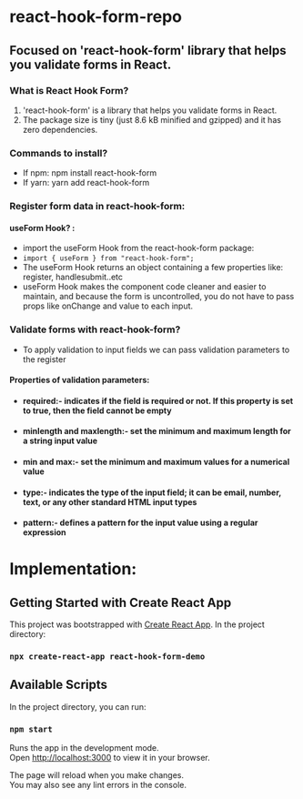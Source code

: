 # react-hook-form-repo
## Focused on 'react-hook-form' library that helps you validate forms in React.

### What is React Hook Form?

1. 'react-hook-form' is a library that helps you validate forms in React.
2. The package size is tiny (just 8.6 kB minified and gzipped) and it has zero dependencies.

### Commands to install?
- If npm: npm install react-hook-form
- If yarn: yarn add react-hook-form

### Register form data in react-hook-form:
#### useForm Hook? :
- import the useForm Hook from the react-hook-form package:
- `import { useForm } from "react-hook-form";`
- The useForm Hook returns an object containing a few properties like: register, handlesubmit..etc
- useForm Hook makes the component code cleaner and easier to maintain, and because the form is uncontrolled, you do not have to pass props like onChange and value to each input.

### Validate forms with react-hook-form?
- To apply validation to input fields we can pass validation parameters to the register
#### Properties of validation parameters:
- #### required:- indicates if the field is required or not. If this property is set to true, then the field cannot be empty
- #### minlength and maxlength:- set the minimum and maximum length for a string input value
- #### min and max:- set the minimum and maximum values for a numerical value
- #### type:- indicates the type of the input field; it can be email, number, text, or any other standard HTML input types
- #### pattern:- defines a pattern for the input value using a regular expression
# Implementation:

## Getting Started with Create React App

This project was bootstrapped with [Create React App](https://github.com/facebook/create-react-app).
In the project directory:

### `npx create-react-app react-hook-form-demo`

## Available Scripts

In the project directory, you can run:

### `npm start`

Runs the app in the development mode.\
Open [http://localhost:3000](http://localhost:3000) to view it in your browser.

The page will reload when you make changes.\
You may also see any lint errors in the console.
